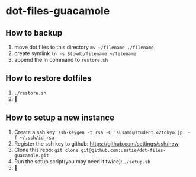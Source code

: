 # dot-files-guacamole

## How to backup
1. move dot files to this directory `mv ~/filename ./filename`
2. create symlink `ln -s $(pwd)/filename ~/filename`
3. append the ln command to `restore.sh`

## How to restore dotfiles
1. `./restore.sh`
2. :tada:

## How to setup a new instance
1. Create a ssh key: `ssh-keygen -t rsa -C 'susami@student.42tokyo.jp' -f ~/.ssh/id_rsa`
2. Register the ssh key to github: https://github.com/settings/ssh/new
3. Clone this repo: `git clone git@github.com:usatie/dot-files-guacamole.git`
4. Run the setup script(you may need it twice): `./setup.sh`
5. :tada:
